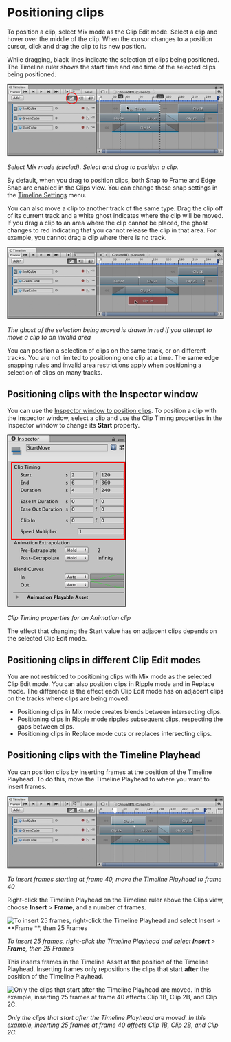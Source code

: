 # Positioning clips

To position a clip, select Mix mode as the Clip Edit mode. Select a clip and hover over the middle of the clip. When the
cursor changes to a position cursor, click and drag the clip to its new position.

While dragging, black lines indicate the selection of clips being positioned. The Timeline ruler shows the start time
and end time of the selected clips being positioned.

![Select Mix mode (circled). Select and drag to position a clip.](images/timeline_clips_positioning.png)

_Select Mix mode (circled). Select and drag to position a clip._

By default, when you drag to position clips, both Snap to Frame and Edge Snap are enabled in the Clips view. You can
change these snap settings in the [Timeline Settings](tl_settings.md) menu.

You can also move a clip to another track of the same type. Drag the clip off of its current track and a white ghost
indicates where the clip will be moved. If you drag a clip to an area where the clip cannot be placed, the ghost changes
to red indicating that you cannot release the clip in that area. For example, you cannot drag a clip where there is no
track.

![The ghost of the selection being moved is drawn in red if you attempt to move a clip to an invalid area](images/timeline_clips_position_invalid.png)

_The ghost of the selection being moved is drawn in red if you attempt to move a clip to an invalid area_

You can position a selection of clips on the same track, or on different tracks. You are not limited to positioning one
clip at a time. The same edge snapping rules and invalid area restrictions apply when positioning a selection of clips
on many tracks.

## Positioning clips with the Inspector window

You can use the [Inspector window to position clips](insp_clp.md). To position a clip with the Inspector window, select
a clip and use the Clip Timing properties in the Inspector window to change its **Start** property.

![Clip Timing properties for an Animation clip](images/timeline_clips_anim_clip_timing.png)

_Clip Timing properties for an Animation clip_

The effect that changing the Start value has on adjacent clips depends on the selected Clip Edit mode.

## Positioning clips in different Clip Edit modes

You are not restricted to positioning clips with Mix mode as the selected Clip Edit mode. You can also position clips in
Ripple mode and in Replace mode. The difference is the effect each Clip Edit mode has on adjacent clips on the tracks
where clips are being moved:

* Positioning clips in Mix mode creates blends between intersecting clips.
* Positioning clips in Ripple mode ripples subsequent clips, respecting the gaps between clips.
* Positioning clips in Replace mode cuts or replaces intersecting clips.

## Positioning clips with the Timeline Playhead

You can position clips by inserting frames at the position of the Timeline Playhead. To do this, move the Timeline
Playhead to where you want to insert frames.

![To insert frames starting at frame 40, move the Timeline Playhead to frame 40](images/timeline_playhead_insert_before.png)

_To insert frames starting at frame 40, move the Timeline Playhead to frame 40_

Right-click the Timeline Playhead on the Timeline ruler above the Clips view, choose **Insert** &gt; **Frame**, and a
number of frames.

![To insert 25 frames, right-click the Timeline Playhead and select **Insert** &gt; **Frame
**, then 25 Frames](images/timeline_playhead_insert_menu.png)

_To insert 25 frames, right-click the Timeline Playhead and select **Insert** &gt; **Frame**, then 25 Frames_

This inserts frames in the Timeline Asset at the position of the Timeline Playhead. Inserting frames only repositions
the clips that start **after** the position of the Timeline Playhead.

![Only the clips that start after the Timeline Playhead are moved. In this example, inserting 25 frames at frame 40 affects Clip 1B, Clip 2B, and Clip 2C.](images/timeline_playhead_insert_25_after.png)

_Only the clips that start after the Timeline Playhead are moved. In this example, inserting 25 frames at frame 40
affects Clip 1B, Clip 2B, and Clip 2C._
